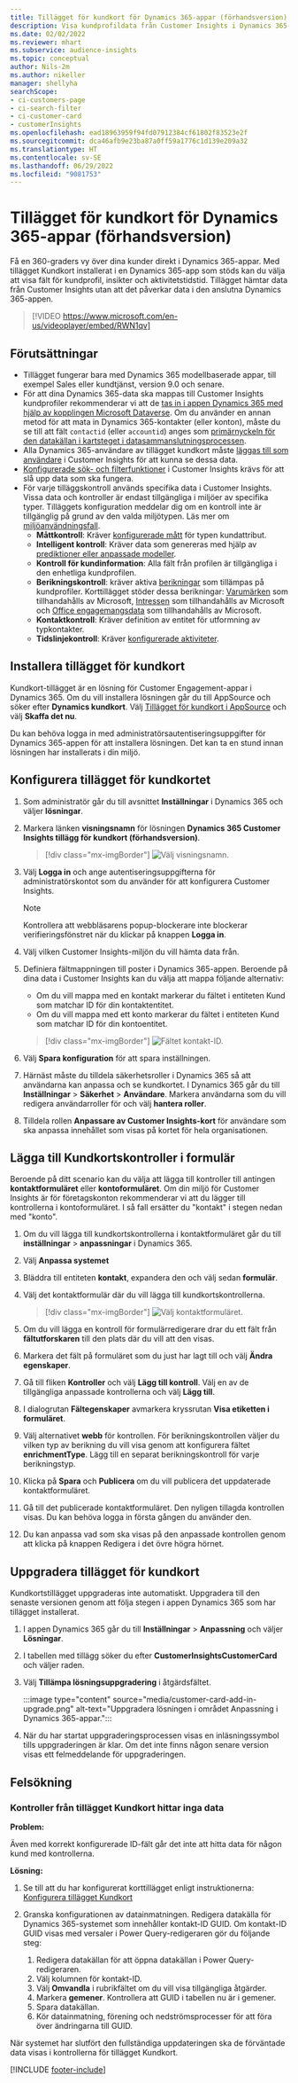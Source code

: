 ```yaml
---
title: Tillägget för kundkort för Dynamics 365-appar (förhandsversion) (innehåller video)
description: Visa kundprofildata från Customer Insights i Dynamics 365-appar med det här tillägget.
ms.date: 02/02/2022
ms.reviewer: mhart
ms.subservice: audience-insights
ms.topic: conceptual
author: Nils-2m
ms.author: nikeller
manager: shellyha
searchScope:
- ci-customers-page
- ci-search-filter
- ci-customer-card
- customerInsights
ms.openlocfilehash: ead18963959f94fd07912384cf61802f83523e2f
ms.sourcegitcommit: dca46afb9e23ba87a0ff59a1776c1d139e209a32
ms.translationtype: HT
ms.contentlocale: sv-SE
ms.lasthandoff: 06/29/2022
ms.locfileid: "9081753"
---
```

# <a name="customer-card-add-in-for-dynamics-365-apps-preview"></a>Tillägget för kundkort för Dynamics 365-appar (förhandsversion)

Få en 360-graders vy över dina kunder direkt i Dynamics 365-appar. Med tillägget Kundkort installerat i en Dynamics 365-app som stöds kan du välja att visa fält för kundprofil, insikter och aktivitetstidstid. Tillägget hämtar data från Customer Insights utan att det påverkar data i den anslutna Dynamics 365-appen.

> [!VIDEO https://www.microsoft.com/en-us/videoplayer/embed/RWN1qv]

## <a name="prerequisites"></a>Förutsättningar

- Tillägget fungerar bara med Dynamics 365 modellbaserade appar, till exempel Sales eller kundtjänst, version 9.0 och senare.
- För att dina Dynamics 365-data ska mappas till Customer Insights kundprofiler rekommenderar vi att de [tas in i appen Dynamics 365 med hjälp av kopplingen Microsoft Dataverse](connect-power-query.md). Om du använder en annan metod för att mata in Dynamics 365-kontakter (eller konton), måste du se till att fält `contactid` (eller `accountid`) anges som [primärnyckeln för den datakällan i kartsteget i datasammanslutningsprocessen](map-entities.md#select-primary-key-and-semantic-type-for-attributes).
- Alla Dynamics 365-användare av tillägget kundkort måste [läggas till som användare](permissions.md) i Customer Insights för att kunna se dessa data.
- [Konfigurerade sök- och filterfunktioner](search-filter-index.md) i Customer Insights krävs för att slå upp data som ska fungera.
- För varje tilläggskontroll används specifika data i Customer Insights. Vissa data och kontroller är endast tillgängliga i miljöer av specifika typer. Tilläggets konfiguration meddelar dig om en kontroll inte är tillgänglig på grund av den valda miljötypen. Läs mer om [miljöanvändningsfall](work-with-business-accounts.md).
  - **Måttkontroll**: Kräver [konfigurerade mått](measures.md) för typen kundattribut.
  - **Intelligent kontroll**: Kräver data som genereras med hjälp av [prediktioner eller anpassade modeller](predictions-overview.md).
  - **Kontroll för kundinformation**: Alla fält från profilen är tillgängliga i den enhetliga kundprofilen.
  - **Berikningskontroll**: kräver aktiva [berikningar](enrichment-hub.md) som tillämpas på kundprofiler. Korttillägget stöder dessa berikningar: [Varumärken](enrichment-microsoft.md) som tillhandahålls av Microsoft, [Intressen](enrichment-microsoft.md) som tillhandahålls av Microsoft och [Office engagemangsdata](enrichment-office.md) som tillhandahålls av Microsoft.
  - **Kontaktkontroll**: Kräver definition av entitet för utformning av typkontakter.
  - **Tidslinjekontroll**: Kräver [konfigurerade aktiviteter](activities.md).

## <a name="install-the-customer-card-add-in"></a>Installera tillägget för kundkort

Kundkort-tillägget är en lösning för Customer Engagement-appar i Dynamics 365. Om du vill installera lösningen går du till AppSource och söker efter **Dynamics kundkort**. Välj [Tillägget för kundkort i AppSource](https://appsource.microsoft.com/product/dynamics-365/mscrm.dynamics_365_customer_insights_customer_card_addin?tab=Overview) och välj **Skaffa det nu**.

Du kan behöva logga in med administratörsautentiseringsuppgifter för Dynamics 365-appen för att installera lösningen. Det kan ta en stund innan lösningen har installerats i din miljö.

## <a name="configure-the-customer-card-add-in"></a>Konfigurera tillägget för kundkortet

1. Som administratör går du till avsnittet **Inställningar** i Dynamics 365 och väljer **lösningar**.

1. Markera länken **visningsnamn** för lösningen **Dynamics 365 Customer Insights tillägg för kundkort (förhandsversion)**.

   > [!div class="mx-imgBorder"]
   > ![Välj visningsnamn.](media/select-display-name.png "Välj visningsnamn.")

1. Välj **Logga in** och ange autentiseringsuppgifterna för administratörskontot som du använder för att konfigurera Customer Insights.

   > [!NOTE]
   > Kontrollera att webbläsarens popup-blockerare inte blockerar verifieringsfönstret när du klickar på knappen **Logga in**.

1. Välj vilken Customer Insights-miljön du vill hämta data från.

1. Definiera fältmappningen till poster i Dynamics 365-appen. Beroende på dina data i Customer Insights kan du välja att mappa följande alternativ:
   - Om du vill mappa med en kontakt markerar du fältet i entiteten Kund som matchar ID för din kontaktentitet.
   - Om du vill mappa med ett konto markerar du fältet i entiteten Kund som matchar ID för din kontoentitet.

   > [!div class="mx-imgBorder"]
   > ![Fältet kontakt-ID.](media/contact-id-field.png "Fältet kontakt-ID.")

1. Välj **Spara konfiguration** för att spara inställningen.

1. Härnäst måste du tilldela säkerhetsroller i Dynamics 365 så att användarna kan anpassa och se kundkortet. I Dynamics 365 går du till **Inställningar** > **Säkerhet** > **Användare**. Markera användarna som du vill redigera användarroller för och välj **hantera roller**.

1. Tilldela rollen **Anpassare av Customer Insights-kort** för användare som ska anpassa innehållet som visas på kortet för hela organisationen.

## <a name="add-customer-card-controls-to-forms"></a>Lägga till Kundkortskontroller i formulär

Beroende på ditt scenario kan du välja att lägga till kontroller till antingen **kontaktformuläret** eller **kontoformuläret**. Om din miljö för Customer Insights är för företagskonton rekommenderar vi att du lägger till kontrollerna i kontoformuläret. I så fall ersätter du "kontakt" i stegen nedan med "konto".

1. Om du vill lägga till kundkortskontrollerna i kontaktformuläret går du till **inställningar** > **anpassningar** i Dynamics 365.

1. Välj **Anpassa systemet**

1. Bläddra till entiteten **kontakt**, expandera den och välj sedan **formulär**.

1. Välj det kontaktformulär där du vill lägga till kundkortskontrollerna.

    > [!div class="mx-imgBorder"]
    > ![Välj kontaktformuläret.](media/contact-active-forms.png "Välj kontaktformulär.")

1. Om du vill lägga en kontroll för formulärredigerare drar du ett fält från **fältutforskaren** till den plats där du vill att den visas.

1. Markera det fält på formuläret som du just har lagt till och välj **Ändra egenskaper**.

1. Gå till fliken **Kontroller** och välj **Lägg till kontroll**. Välj en av de tillgängliga anpassade kontrollerna och välj **Lägg till**.

1. I dialogrutan **Fältegenskaper** avmarkera kryssrutan **Visa etiketten i formuläret**.

1. Välj alternativet **webb** för kontrollen. För berikningskontrollen väljer du vilken typ av berikning du vill visa genom att konfigurera fältet **enrichmentType**. Lägg till en separat berikningskontroll för varje berikningstyp.

1. Klicka på **Spara** och **Publicera** om du vill publicera det uppdaterade kontaktformuläret.

1. Gå till det publicerade kontaktformuläret. Den nyligen tillagda kontrollen visas. Du kan behöva logga in första gången du använder den.

1. Du kan anpassa vad som ska visas på den anpassade kontrollen genom att klicka på knappen Redigera i det övre högra hörnet.

## <a name="upgrade-customer-card-add-in"></a>Uppgradera tillägget för kundkort

Kundkortstillägget uppgraderas inte automatiskt. Uppgradera till den senaste versionen genom att följa stegen i appen Dynamics 365 som har tillägget installerat.

1. I appen Dynamics 365 går du till **Inställningar** > **Anpassning** och väljer **Lösningar**.

1. I tabellen med tillägg söker du efter **CustomerInsightsCustomerCard** och väljer raden.

1. Välj **Tillämpa lösningsuppgradering** i åtgärdsfältet.

   :::image type="content" source="media/customer-card-add-in-upgrade.png" alt-text="Uppgradera lösningen i området Anpassning i Dynamics 365-appar.":::

1. När du har startat uppgraderingsprocessen visas en inläsningssymbol tills uppgraderingen är klar. Om det inte finns någon senare version visas ett felmeddelande för uppgraderingen.

## <a name="troubleshooting"></a>Felsökning

### <a name="controls-from-customer-card-add-in-dont-find-data"></a>Kontroller från tillägget Kundkort hittar inga data

**Problem:**

Även med korrekt konfigurerade ID-fält går det inte att hitta data för någon kund med kontrollerna.  

**Lösning:**

1. Se till att du har konfigurerat korttillägget enligt instruktionerna: [Konfigurera tillägget Kundkort](#configure-the-customer-card-add-in)

1. Granska konfigurationen av datainmatningen. Redigera datakälla för Dynamics 365-systemet som innehåller kontakt-ID GUID. Om kontakt-ID GUID visas med versaler i Power Query-redigeraren gör du följande steg:
    1. Redigera datakällan för att öppna datakällan i Power Query-redigeraren.
    1. Välj kolumnen för kontakt-ID.
    1. Välj **Omvandla** i rubrikfältet om du vill visa tillgängliga åtgärder.
    1. Markera **gemener**. Kontrollera att GUID i tabellen nu är i gemener.
    1. Spara datakällan.
    1. Kör datainmatning, förening och nedströmsprocesser för att föra över ändringarna till GUID.

När systemet har slutfört den fullständiga uppdateringen ska de förväntade data visas i kontrollerna för tillägget Kundkort.

[!INCLUDE [footer-include](includes/footer-banner.md)]
